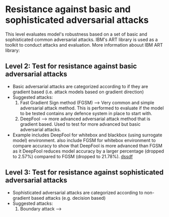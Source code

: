 # Resistance against basic and sophisticated adversarial attacks
This level evaluates model's robustness based on a set of basic and sophisticated common adversarial attacks. IBM's ART library is used as a toolkit to conduct attacks and evaluation. More information abouut IBM ART library:


## Level 2: Test for resistance against basic adversarial attacks
- Basic adversarial attacks are categorized according to if they are gradient based (i.e. attack models based on gradient direction)
- Suggested attacks:
  1. Fast Gradient Sign method (FGSM) --> Very common and simple adversarial attack method. This is performed to evaluate if 
     the model to be tested contains any defence system in place to start with.
  2. DeepFool --> more advanced adversarial attack method that is gradient based. Used to test for more advanced but basic 
     adversarial attacks.
- Example includes DeepFool for whitebox and blackbox (using surrogate model) environment. also include FGSM for whitebox environment to compare accuracy to show that DeepFool is more advanced than FGSM as it DeepFool reduces model accuracy by a larger percentage (dropped to 2.57%) compared to FGSM (dropped to 21.78%).
[dssdf](https://github.com/IBM/adversarial-robustness-toolbox)

## Level 3: Test for resistance against sophisticated adversarial attacks
- Sophisticated adversarial attacks are categorized according to non-gradient based attacks (e.g. decision based)
- Suggested attacks:
  1. Boundary attack --> 
